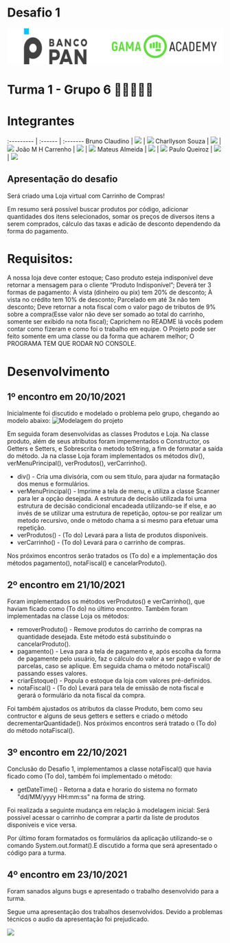 # Desafio 1
<img alt="logo banco pan e gama academy" src="https://github.com/joaomhernandes/PAN-Academy/blob/main/Assets/gama-pan-academy-logo.svg" style="width: 300%, height: auto, margin-left: auto, margin-left: auto" />


# Turma 1 - Grupo 6 👩‍💻👨‍💻🚀

# Integrantes
 :--------- | :------ | :-------
   Bruno Claudino | <a href="https://github.com/brunoclaudino" target="_blank"><img src="https://img.shields.io/github/followers/brunoclaudino?style=social" target="_blank"></a> | <a href="https://www.linkedin.com/in/brunoclaudino/" target="_blank"><img src="https://img.shields.io/badge/-LinkedIn-%230077B5?style=for-the-badge&logo=linkedin&logoColor=white" target="_blank"></a> 
   Charllyson Souza | <a href="https://github.com/charllysonsouza" target="_blank"><img src="https://img.shields.io/github/followers/charllysonsouza?style=social" target="_blank"></a> | <a href="https://www.linkedin.com/in/charllyson-souza-248576108/" target="_blank"><img src="https://img.shields.io/badge/-LinkedIn-%230077B5?style=for-the-badge&logo=linkedin&logoColor=white" target="_blank"></a> 
   João M H Carrenho | <a href="https://github.com/joaomhernandes" target="_blank"><img src="https://img.shields.io/github/followers/joaomhernandes?style=social" target="_blank"></a> | <a href="https://www.linkedin.com/in/joão-maurício-hernandes-carrenho/" target="_blank"><img src="https://img.shields.io/badge/-LinkedIn-%230077B5?style=for-the-badge&logo=linkedin&logoColor=white" target="_blank"></a> 
   Mateus Almeida | <a href="https://github.com/mateusMBA" target="_blank"><img src="https://img.shields.io/github/followers/mateusMBA?style=social" target="_blank"></a> | <a href="https://www.linkedin.com/in/mateus-almeida-312a27129/" target="_blank"><img src="https://img.shields.io/badge/-LinkedIn-%230077B5?style=for-the-badge&logo=linkedin&logoColor=white" target="_blank"></a> 
   Paulo Queiroz | <a href="https://github.com/hawkkawa" target="_blank"><img src="https://img.shields.io/github/followers/hawkkawa?style=social" target="_blank"></a> | <a href="https://www.linkedin.com/in/paulo-queiroz-7048b1a0" target="_blank"><img src="https://img.shields.io/badge/-LinkedIn-%230077B5?style=for-the-badge&logo=linkedin&logoColor=white" target="_blank"></a> 

## Apresentação do desafio

 Será criado uma Loja virtual com Carrinho de Compras!

 Em resumo será possível buscar produtos por código, adicionar quantidades dos itens selecionados, somar os preços de diversos itens a serem comprados, cálculo das taxas e adicão de desconto dependendo da forma do pagamento.

# Requisitos:

A nossa loja deve conter estoque;
Caso produto esteja indisponível deve retornar a mensagem para o cliente “Produto Indisponível”;
Deverá ter 3 formas de pagamento: 
À vista (dinheiro ou pix) tem 20% de desconto;
À vista no crédito tem 10% de desconto;
Parcelado em até 3x não tem desconto;
Deve retornar a nota fiscal com o valor pago de tributos de 9% sobre a compra(Esse valor não deve ser somado ao total do carrinho, somente ser exibido na nota fiscal);
Caprichem no README lá vocês podem contar como fizeram e como foi o trabalho em equipe.
O Projeto pode ser feito somente em uma classe ou da forma que acharem melhor;
O PROGRAMA TEM QUE RODAR NO CONSOLE.


# Desenvolvimento

## 1º encontro em 20/10/2021

Inicialmente foi discutido e modelado o problema pelo grupo, chegando ao modelo abaixo:
<img title="Modelo para o desafio 1" src="https://github.com/joaomhernandes/Desafio1/blob/João_Maurício/assets/modelagem.svg" alt="Modelagem do projeto" style="width: 244px, height: auto, margin-left: auto, margin-left: auto"/>

Em seguida foram desenvolvidas as classes Produtos e Loja. Na classe produto, além de seus atributos foram impementados o Constructor, os Getters e Setters, e Sobrescrita o metodo toString, a fim de formatar a saída do método.
Ja na classe Loja foram implementados os métodos div(), verMenuPrincipal(), verProdutos(), verCarrinho().
 - div() - Cria uma divisória, com ou sem titulo, para ajudar na formatação dos menus e formulários.
 - verMenuPrincipal() - Imprime a tela de menu, e utiliza a classe Scanner para ler a opção desejada. A estrutura de decisão utilizada foi uma estrutura de decisão condicional encadeada utilizando-se if else, e ao invés de se utilizar uma estrutura de repetição, optou-se por realizar um metodo recursivo, onde o método chama a si mesmo para efetuar uma repetição. 
 - verProdutos() - (To do) Levará para a lista de produtos disponíveis.
 - verCarrinho() - (To do) Levará para o carrinho de compras.

Nos próximos encontros serão tratados os (To do) e a implementação dos métodos pagamento(), notaFiscal() e cancelarProduto(). 

## 2º encontro em 21/10/2021

Foram implementados os métodos verProdutos() e verCarrinho(), que haviam ficado como (To do) no último encontro. Também foram implementadas na classe Loja os métodos:

- removerProduto() - Remove produtos do carrinho de compras na quantidade desejada. Este método está substituindo o cancelarProduto().  
- pagamento() - Leva para a tela de pagamento e, após escolha da forma de pagamente pelo usuário, faz o cálculo do valor a ser pago e valor de parcelas, caso se aplique. Em seguida chama o método notaFiscal() passando esses valores.
- criarEstoque() - Popula o estoque da loja com valores pré-definidos.
- notaFiscal() - (To do) Levará para tela de emissão de nota fiscal e gerará o formulário da nota fiscal da compra.

Foi também ajustados os atributos da classe Produto, bem como seu contructor e alguns de seus getters e setters e criado o método decrementarQuantidade().
Nos próximos encontros será tratado o (To do) do método notaFiscal().

## 3º encontro em 22/10/2021

Conclusão do Desafio 1, implementamos a classe notaFiscal() que havia ficado como (To do), também foi implementado o método:

- getDateTime() - Retorna a data e horario do sistema no formato "dd/MM/yyyy HH:mm:ss" na forma de string.

Foi realizada a seguinte mudança em relação à modelagem inicial: Será possivel acessar o carrinho de comprar a partir da liste de produtos disponiveis e vice versa.

Por último foram formatados os formulários da aplicação utilizando-se o comando System.out.format().E discutido a forma que será apresentado o código para a turma.

## 4º encontro em 23/10/2021

Foram sanados alguns bugs e apresentado o trabalho desenvolvido para a turma.

Segue uma apresentação dos trabalhos desenvolvidos. Devido a problemas técnicos o audio da apresentação foi prejudicado.

[![](https://github.com/joaomhernandes/Desafio1/blob/João_Maurício/assets/Apresentação.png)](https://youtu.be/gWFGv9Xr2sE)








